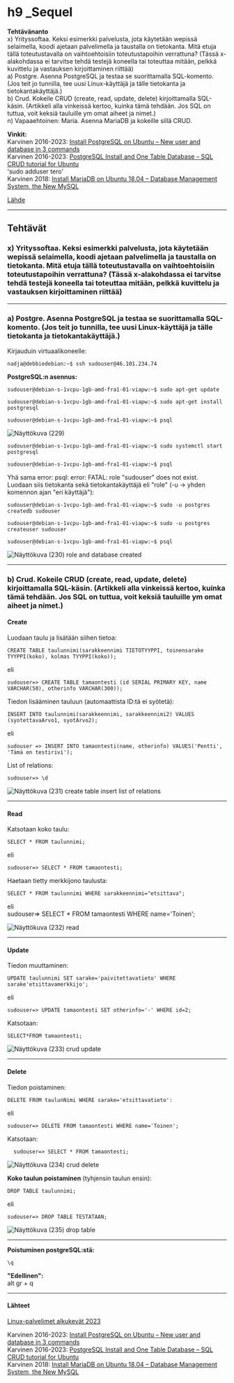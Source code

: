 
# h9 _Sequel  

**Tehtävänanto**  
x) Yrityssoftaa. Keksi esimerkki palvelusta, jota käytetään wepissä selaimella, koodi ajetaan palvelimella ja taustalla on tietokanta. Mitä etuja tällä toteutustavalla on vaihtoehtoisiin toteutustapoihin verrattuna? (Tässä x-alakohdassa ei tarvitse tehdä testejä koneella tai toteuttaa mitään, pelkkä kuvittelu ja vastauksen kirjoittaminen riittää)  
a) Postgre. Asenna PostgreSQL ja testaa se suorittamalla SQL-komento. (Jos teit jo tunnilla, tee uusi Linux-käyttäjä ja tälle tietokanta ja tietokantakäyttäjä.)  
b) Crud. Kokeile CRUD (create, read, update, delete) kirjoittamalla SQL-käsin. (Artikkeli alla vinkeissä kertoo, kuinka tämä tehdään. Jos SQL on tuttua, voit keksiä tauluille ym omat aiheet ja nimet.)  
n) Vapaaehtoinen: Maria. Asenna MariaDB ja kokeille sillä CRUD.  


**Vinkit:**  
Karvinen 2016-2023: [Install PostgreSQL on Ubuntu – New user and database in 3 commands](https://terokarvinen.com/2016/03/03/install-postgresql-on-ubuntu-new-user-and-database-in-3-commands/)  
Karvinen 2016-2023: [PostgreSQL Install and One Table Database – SQL CRUD tutorial for Ubuntu](https://terokarvinen.com/2016/03/05/postgresql-install-and-one-table-database-sql-crud-tutorial-for-ubuntu/)  
'sudo adduser tero'  
Karvinen 2018: [Install MariaDB on Ubuntu 18.04 – Database Management System, the New MySQL](https://terokarvinen.com/2018/09/20/install-mariadb-on-ubuntu-18-04-database-management-system-the-new-mysql/)  




[Lähde](https://terokarvinen.com/2023/linux-palvelimet-2023-alkukevat/)   


---
## Tehtävät  



### x) Yrityssoftaa. Keksi esimerkki palvelusta, jota käytetään wepissä selaimella, koodi ajetaan palvelimella ja taustalla on tietokanta. Mitä etuja tällä toteutustavalla on vaihtoehtoisiin toteutustapoihin verrattuna? (Tässä x-alakohdassa ei tarvitse tehdä testejä koneella tai toteuttaa mitään, pelkkä kuvittelu ja vastauksen kirjoittaminen riittää)  

---

### a) Postgre. Asenna PostgreSQL ja testaa se suorittamalla SQL-komento. (Jos teit jo tunnilla, tee uusi Linux-käyttäjä ja tälle tietokanta ja tietokantakäyttäjä.)   

Kirjauduin virtuaalikoneelle:  
 
    nadja@debbiedebian:~$ ssh sudouser@46.101.234.74  
 
 **PostgreSQL:n asennus:**    

    sudouser@debian-s-1vcpu-1gb-amd-fra1-01-viapw:~$ sudo apt-get update  

    sudouser@debian-s-1vcpu-1gb-amd-fra1-01-viapw:~$ sudo apt-get install postgresql  

    sudouser@debian-s-1vcpu-1gb-amd-fra1-01-viapw:~$ psql
    
![Näyttökuva (229)](https://user-images.githubusercontent.com/118609353/219135506-bf19a5fe-93a3-4007-8b25-65b72e07bf3c.png)  

    sudouser@debian-s-1vcpu-1gb-amd-fra1-01-viapw:~$ sudo systemctl start postgresql
    
    sudouser@debian-s-1vcpu-1gb-amd-fra1-01-viapw:~$ psql  
    
    
Yhä sama error: psql: error: FATAL:  role "sudouser" does not exist.  
Luodaan siis tietokanta sekä tietokantakäyttäjä eli "role" (-u -> yhden komennon ajan "eri käyttäjä"):  
    
    sudouser@debian-s-1vcpu-1gb-amd-fra1-01-viapw:~$ sudo -u postgres createdb sudouser  
    
    sudouser@debian-s-1vcpu-1gb-amd-fra1-01-viapw:~$ sudo -u postgres createuser sudouser  
    
    sudouser@debian-s-1vcpu-1gb-amd-fra1-01-viapw:~$ psql
  
![Näyttökuva (230) role and database created](https://user-images.githubusercontent.com/118609353/219138383-3f5032ee-4cea-46df-8d84-48cd7c09aaf1.png)



---

### b) Crud. Kokeile CRUD (create, read, update, delete) kirjoittamalla SQL-käsin. (Artikkeli alla vinkeissä kertoo, kuinka tämä tehdään. Jos SQL on tuttua, voit keksiä tauluille ym omat aiheet ja nimet.)  

#### Create  

Luodaan taulu ja lisätään siihen tietoa:  

    CREATE TABLE taulunnimi(sarakkeennimi TIETOTYYPPI, toinensarake TYYPPI(koko), kolmas TYYPPI(koko));  

eli 

    sudouser=> CREATE TABLE tamaontesti (id SERIAL PRIMARY KEY, name VARCHAR(50), otherinfo VARCHAR(300));  

Tiedon lisääminen tauluun (automaattista ID:tä ei syötetä):  

    INSERT INTO taulunnimi(sarakkeennimi, sarakkeennimi2) VALUES (syotettavaArvo1, syotArvo2);

eli 

    sudouser => INSERT INTO tamaontesti(name, otherinfo) VALUES('Pentti', 'Tämä on testirivi');  
    
List of relations:    

    sudouser=> \d  
    
![Näyttökuva (231) create table insert list of relations](https://user-images.githubusercontent.com/118609353/219152704-2623c9bc-d1dd-4ba9-945d-0b080adf0d19.png)  

---


#### Read  

Katsotaan koko taulu: 

    SELECT * FROM taulunnimi; 
    
eli 

    sudouser=> SELECT * FROM tamaontesti; 
    
Haetaan tietty merkkijono taulusta:  

    SELECT * FROM taulunnimi WHERE sarakkeennimi="etsittava";  
eli  
    sudouser=> SELECT * FROM tamaontesti WHERE name='Toinen';  
    
    
![Näyttökuva (232) read](https://user-images.githubusercontent.com/118609353/219156211-75a345d0-92a4-45eb-b1dd-e77fccd72d84.png)  

----

#### Update

Tiedon muuttaminen:  

    UPDATE taulunnimi SET sarake='paivitettavatieto' WHERE sarake'etsittavamerkkijo';  

eli 

    sudouser=> UPDATE tamaontesti SET otherinfo='-' WHERE id=2;
    
Katsotaan:  

    SELECT*FROM tamaontesti; 
    
![Näyttökuva (233) crud update](https://user-images.githubusercontent.com/118609353/219160304-7a2d70f0-23e4-4289-8c0d-783bbe940082.png)

---

#### Delete

Tiedon poistaminen:

    DELETE FROM taulunNimi WHERE sarake='etsittavatieto':
    
eli 

    sudouser=> DELETE FROM tamaontesti WHERE name='Toinen';
    
Katsotaan:  

      sudouser=> SELECT * FROM tamaontesti;  


![Näyttökuva (234) crud delete](https://user-images.githubusercontent.com/118609353/219163892-7294926a-4a84-4c62-a0b5-7f3a2604f17a.png)

**Koko taulun poistaminen** (tyhjensin taulun ensin):

    DROP TABLE taulunnimi;
    
eli 

    sudouser=> DROP TABLE TESTATAAN; 
    
![Näyttökuva (235) drop table](https://user-images.githubusercontent.com/118609353/219169005-a3437875-417c-46fc-9731-78a6caaa00bb.png)  

---

**Poistuminen postgreSQL:stä:**  

    \q 
    
**"Edellinen":**    
    alt gr + q
    
---

#### Lähteet  
  
[Linux-palvelimet alkukevät 2023](https://terokarvinen.com/2023/linux-palvelimet-2023-alkukevat/)  

Karvinen 2016-2023: [Install PostgreSQL on Ubuntu – New user and database in 3 commands](https://terokarvinen.com/2016/03/03/install-postgresql-on-ubuntu-new-user-and-database-in-3-commands/)  
Karvinen 2016-2023: [PostgreSQL Install and One Table Database – SQL CRUD tutorial for Ubuntu](https://terokarvinen.com/2016/03/05/postgresql-install-and-one-table-database-sql-crud-tutorial-for-ubuntu/)  
Karvinen 2018: [Install MariaDB on Ubuntu 18.04 – Database Management System, the New MySQL](https://terokarvinen.com/2018/09/20/install-mariadb-on-ubuntu-18-04-database-management-system-the-new-mysql/)  


<!--- 
---
--->











